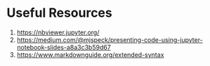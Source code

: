 
# Useful Resources
1. https://nbviewer.jupyter.org/
2. https://medium.com/@mjspeck/presenting-code-using-jupyter-notebook-slides-a8a3c3b59d67
3. https://www.markdownguide.org/extended-syntax
